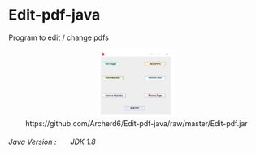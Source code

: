 # Edit-pdf-java
Program to edit / change pdfs

<p align="center">
	<img src="https://raw.githubusercontent.com/Archerd6/Edit-pdf-java/master/res/imgs/Pdf-edit-java.bmp" style="width:30%">
	<br>
	https://github.com/Archerd6/Edit-pdf-java/raw/master/Edit-pdf.jar
</p>


###### Java Version : &nbsp; &nbsp; &nbsp;  JDK 1.8


